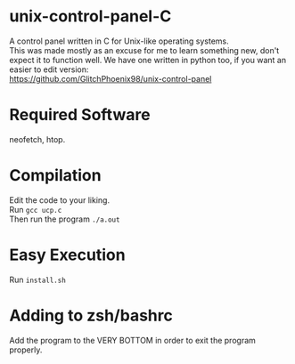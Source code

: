 # unix-control-panel-C
A control panel written in C for Unix-like operating systems.<br>
This was made mostly as an excuse for me to learn something new, don't expect it to function well.
We have one written in python too, if you want an easier to edit version:<br>
https://github.com/GlitchPhoenix98/unix-control-panel
# Required Software
neofetch, htop.
# Compilation
Edit the code to your liking. <br>
Run `gcc ucp.c`<br>
Then run the program `./a.out`
# Easy Execution
Run `install.sh`
# Adding to zsh/bashrc
Add the program to the VERY BOTTOM in order to exit the program properly. 
